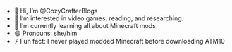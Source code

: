 - 👋 Hi, I’m @CozyCrafterBlogs
- 👀 I’m interested in video games, reading, and researching.
- 🌱 I’m currently learning all about Minecraft mods
- 😄 Pronouns: she/him
- ⚡ Fun fact: I never played modded Minecraft before downloading ATM10

<!---
CozyCrafterBlogs/CozyCrafterBlogs is a ✨ special ✨ repository because its `README.md` (this file) appears on your GitHub profile.
You can click the Preview link to take a look at your changes.
--->
